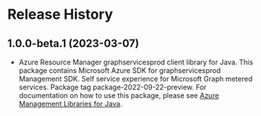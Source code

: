 # Release History

## 1.0.0-beta.1 (2023-03-07)

- Azure Resource Manager graphservicesprod client library for Java. This package contains Microsoft Azure SDK for graphservicesprod Management SDK. Self service experience for Microsoft Graph metered services. Package tag package-2022-09-22-preview. For documentation on how to use this package, please see [Azure Management Libraries for Java](https://aka.ms/azsdk/java/mgmt).
